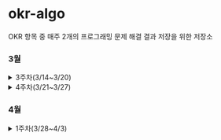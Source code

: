 # okr-algo
OKR 항목 중 매주 2개의 프로그래밍 문제 해결 결과 저장을 위한 저장소


### 3월 
<details>
<summary>3주차(3/14~3/20)</summary>
<div>       
1. 프로그래머스/로또의 최고 순위와 최저 순위 - https://programmers.co.kr/learn/courses/30/lessons/77484
<br>
2. 프로그래머스/신규 아이디 추천 - https://programmers.co.kr/learn/courses/30/lessons/72410
</div>
</details>
<details>
<summary>4주차(3/21~3/27)</summary>
<div>       
1. 프로그래머스/완주하지 못한 선수 - https://programmers.co.kr/learn/courses/30/lessons/42576
<br>
2. 프로그래머스/모의고사 - https://programmers.co.kr/learn/courses/30/lessons/42840
</div>
</details>

### 4월
<details>
<summary>1주차(3/28~4/3)</summary>
<div>       
1. 프로그래머스/H-Index - https://programmers.co.kr/learn/courses/30/lessons/42747
<br>
2. 프로그래머스/영어끝말잇기 - https://programmers.co.kr/learn/courses/30/lessons/12981
</div>
</details>

